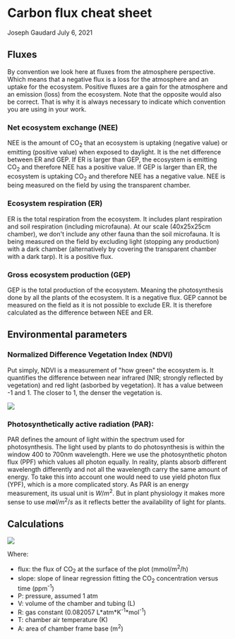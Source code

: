 Carbon flux cheat sheet
================
Joseph Gaudard
July 6, 2021

## Fluxes

By convention we look here at fluxes from the atmosphere perspective. Which means that a negative flux is a loss for the atmosphere and an uptake for the ecosystem. Positive fluxes are a gain for the atmosphere and an emission (loss) from the ecosystem. Note that the opposite would also be correct. That is why it is always necessary to indicate which convention you are using in your work.

### Net ecosystem exchange (NEE)

NEE is the amount of CO<sub>2</sub> that an ecosystem is uptaking (negative value) or emitting (positive value) when exposed to daylight. It is the net difference between ER and GEP. If ER is larger than GEP, the ecosystem is emitting CO<sub>2</sub> and therefore NEE has a positive value. If GEP is larger than ER, the ecosystem is uptaking CO<sub>2</sub> and therefore NEE has a negative value. NEE is being measured on the field by using the transparent chamber.

### Ecosystem respiration (ER)

ER is the total respiration from the ecosystem. It includes plant respiration and soil respiration (including microfauna). At our scale (40x25x25cm chamber), we don't include any other fauna than the soil microfauna. It is being measured on the field by excluding light (stopping any production) with a dark chamber (alternatively by covering the transparent chamber with a dark tarp). It is a positive flux.

### Gross ecosystem production (GEP)

GEP is the total production of the ecosystem. Meaning the photosynthesis done by all the plants of the ecosystem. It is a negative flux. GEP cannot be measured on the field as it is not possible to exclude ER. It is therefore calculated as the difference between NEE and ER.

## Environmental parameters

### Normalized Difference Vegetation Index (NDVI)

Put simply, NDVI is a measurement of "how green" the ecosystem is. It quantifies the difference between near infrared (NIR; strongly reflected by vegetation) and red light (asborbed by vegetation). It has a value between -1 and 1. The closer to 1, the denser the vegetation is.

<!-- $$NDVI= \frac{NIR-Red}{NIR+Red}$$ -->
<img src="https://render.githubusercontent.com/render/math?math=\color{violet}NDVI= \frac{NIR-Red}{NIR%2BRed}">

<!-- \begin{equation} -->
<!--   \text{NDVI} = \frac{\text{NIR}-\text{Red}}{\text{NIR}+\text{Red}} -->
<!-- \end{equation} -->
### Photosynthetically active radiation (PAR):

PAR defines the amount of light within the spectrum used for photosynthesis. The light used by plants to do photosynthesis is within the window 400 to 700nm wavelength. Here we use the photosynthetic photon flux (PPF) which values all photon equally. In reality, plants absorb different wavelength differently and not all the wavelength carry the same amount of energy. To take this into account one would need to use yield photon flux (YPF), which is a more complicated story. As PAR is an energy measurement, its usual unit is *W*/*m*<sup>2</sup>. But in plant physiology it makes more sense to use *m**o**l*/*m*<sup>2</sup>/*s* as it reflects better the availability of light for plants.

## Calculations

<img src="https://render.githubusercontent.com/render/math?math=\color{violet}flux=slope\times \frac{P\times V}{R\times T\times A}">

Where:

-   flux: the flux of CO<sub>2</sub> at the surface of the plot (mmol/m<sup>2</sup>/h)
-   slope: slope of linear regression fitting the CO<sub>2</sub> concentration versus time (ppm<sup>-1</sup>)
-   P: pressure, assumed 1 atm
-   V: volume of the chamber and tubing (L)
-   R: gas constant (0.082057 L\*atm\*K<sup>-1</sup>\*mol<sup>-1</sup>)
-   T: chamber air temperature (K)
-   A: area of chamber frame base (m<sup>2</sup>)

<!-- \begin{equation} -->
<!-- \label{flux} -->
<!--  \text{flux}=\text{slope}\times \frac{P\times V}{R\times T\times A} -->
<!-- \end{equation} -->
<!-- Where: -->
<!-- \hspace*{3em} -->
<!-- \begin{itemize} -->
<!-- \item flux: gas flux (\(mmol/m^2/h\)) -->
<!--  \item slope: slope of the trend line  of the concentration of CO\textsubscript{2} versus time (\(ppm \times h^{-1}\)) -->
<!--  \item \(P\): pressure, assumed 1 \(atm\) -->
<!--  \item \(V\): volume of the chamber and tubing (\(L\)) -->
<!--  \item \(R\): gas constant (0.082057 \(L\times atm\times K^{-1}\times mol^{-1}\)) -->
<!--  \item \(T\): chamber air temperature (\(K\)) -->
<!--  \item \(A\): area of plot (\(m^2\)) -->
<!-- \end{itemize} -->
